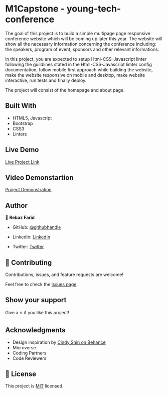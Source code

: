 # M1Capstone - young-tech-conference

The goal of this project is to build a simple multipage page responsive conference website which will be coming up later this year. The website will show all the necessary information concerning the conference including: the speakers, program of event, sponsors and other relevant informations.

In this project, you are expected to setup Html-CSS-Javascript linter following the guildlines stated in the Html-CSS-Javascript limter config documentation, follow mobile first approach while building the website, make the website responsive on mobile and desktop, make website interactive, run tests and finally deploy.

The project will consist of the homepage and about page.

## Built With

- HTML5, Javascript
- Bootstrap
- CSS3
- Linters

## Live Demo

[Live Project Link](https://rebaz36.github.io/M1Capstone/)

## Video Demonstartion

[Project Demonstration](https://youtu.be/PmQHA-jMBVk)

## Author

👤 **Rebaz Farid**

- GitHub: [@githubhandle](https://github.com/rebaz36)

- LinkedIn: [LinkedIn](https://www.linkedin.com/in/rebazf/)

- Twitter: [Twitter](https://twitter.com/rebaz415)


## 🤝 Contributing

Contributions, issues, and feature requests are welcome!

Feel free to check the [issues page](../../issues/).

## Show your support

Give a ⭐️ if you like this project!

## Acknowledgments

- Design inspiration by [Cindy Shin on Behance](https://www.behance.net/gallery/29845175/CC-Global-Summit-2015)
- Microverse 
- Coding Partners
- Code Reviewers

## 📝 License

This project is [MIT](./MIT.md) licensed.